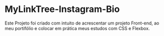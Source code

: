 # MyLinkTree-Instagram-Bio
Este Projeto foi criado com intuito de acrescentar um projeto Front-end, ao meu portifólio e colocar em prática meus estudos com CSS e Flexbox.
